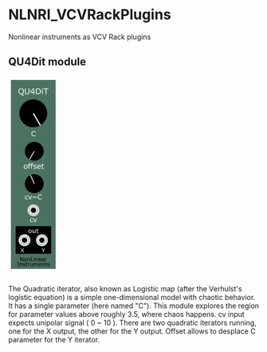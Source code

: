 # NLNRI_VCVRackPlugins
Nonlinear instruments as VCV Rack plugins

## QU4Dit module
![Image of QU4Dit](https://github.com/NonLinearInstruments/NLNRI_VCVRackPlugins/blob/master/res/QU4DiT_shot.jpg)
###
The Quadratic iterator, also known as Logistic map (after the Verhulst's logistic equation) is a simple one-dimensional model with chaotic behavior. It has a single parameter (here named "C").
This module explores the region for parameter values above roughly 3.5, where chaos happens.
cv input expects unipolar signal ( 0 ~ 10 ).
There are two quadratic iterators running, one for the X output, the other for the Y output.
Offset allows to desplace C parameter for the Y iterator.
